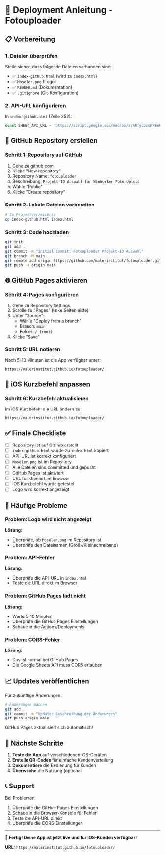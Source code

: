 # 🚀 Deployment Anleitung - Fotouploader

## 📋 Vorbereitung

### 1. Dateien überprüfen
Stelle sicher, dass folgende Dateien vorhanden sind:
- ✅ `index-github.html` (wird zu `index.html`)
- ✅ `Moseler.png` (Logo)
- ✅ `README.md` (Dokumentation)
- ✅ `.gitignore` (Git-Konfiguration)

### 2. API-URL konfigurieren
In `index-github.html` (Zeile 252):
```javascript
const SHEET_API_URL = 'https://script.google.com/macros/s/AKfycbzsKFEeKUyERYqEWlc1Spz9ufZfzDY4wBEXVErsG54qSdG4n5Qq6YIEKFPvYonjZfDgCw/exec';
```

## 🎯 GitHub Repository erstellen

### Schritt 1: Repository auf GitHub
1. Gehe zu [github.com](https://github.com)
2. Klicke "New repository"
3. Repository Name: `fotouploader`
4. Beschreibung: `Projekt-ID Auswahl für WinWorker Foto Upload`
5. Wähle "Public"
6. Klicke "Create repository"

### Schritt 2: Lokale Dateien vorbereiten
```bash
# Im Projektverzeichnis
cp index-github.html index.html
```

### Schritt 3: Code hochladen
```bash
git init
git add .
git commit -m "Initial commit: Fotouploader Projekt-ID Auswahl"
git branch -M main
git remote add origin https://github.com/malerinstitut/fotouploader.git
git push -u origin main
```

## 🌐 GitHub Pages aktivieren

### Schritt 4: Pages konfigurieren
1. Gehe zu Repository Settings
2. Scrolle zu "Pages" (linke Seitenleiste)
3. Unter "Source":
   - Wähle "Deploy from a branch"
   - Branch: `main`
   - Folder: `/ (root)`
4. Klicke "Save"

### Schritt 5: URL notieren
Nach 5-10 Minuten ist die App verfügbar unter:
```
https://malerinstitut.github.io/fotouploader/
```

## 📱 iOS Kurzbefehl anpassen

### Schritt 6: Kurzbefehl aktualisieren
Im iOS Kurzbefehl die URL ändern zu:
```
https://malerinstitut.github.io/fotouploader/
```

## ✅ Finale Checkliste

- [ ] Repository ist auf GitHub erstellt
- [ ] `index-github.html` wurde zu `index.html` kopiert
- [ ] API-URL ist korrekt konfiguriert
- [ ] `Moseler.png` ist im Repository
- [ ] Alle Dateien sind committed und gepusht
- [ ] GitHub Pages ist aktiviert
- [ ] URL funktioniert im Browser
- [ ] iOS Kurzbefehl wurde getestet
- [ ] Logo wird korrekt angezeigt

## 🚨 Häufige Probleme

### Problem: Logo wird nicht angezeigt
**Lösung:** 
- Überprüfe, ob `Moseler.png` im Repository ist
- Überprüfe den Dateinamen (Groß-/Kleinschreibung)

### Problem: API-Fehler
**Lösung:**
- Überprüfe die API-URL in `index.html`
- Teste die URL direkt im Browser

### Problem: GitHub Pages lädt nicht
**Lösung:**
- Warte 5-10 Minuten
- Überprüfe die GitHub Pages Einstellungen
- Schaue in die Actions/Deployments

### Problem: CORS-Fehler
**Lösung:**
- Das ist normal bei GitHub Pages
- Die Google Sheets API muss CORS erlauben

## 📈 Updates veröffentlichen

Für zukünftige Änderungen:
```bash
# Änderungen machen
git add .
git commit -m "Update: Beschreibung der Änderungen"
git push origin main
```

GitHub Pages aktualisiert sich automatisch!

## 🎯 Nächste Schritte

1. **Teste die App** auf verschiedenen iOS-Geräten
2. **Erstelle QR-Codes** für einfache Kundenverteilung
3. **Dokumentiere** die Bedienung für Kunden
4. **Überwache** die Nutzung (optional)

## 📞 Support

Bei Problemen:
1. Überprüfe die GitHub Pages Einstellungen
2. Schaue in die Browser-Konsole für Fehler
3. Teste die API-URL direkt
4. Überprüfe die CORS-Einstellungen

---

**🎉 Fertig! Deine App ist jetzt live und für iOS-Kunden verfügbar!**

**URL:** `https://malerinstitut.github.io/fotouploader/` 
